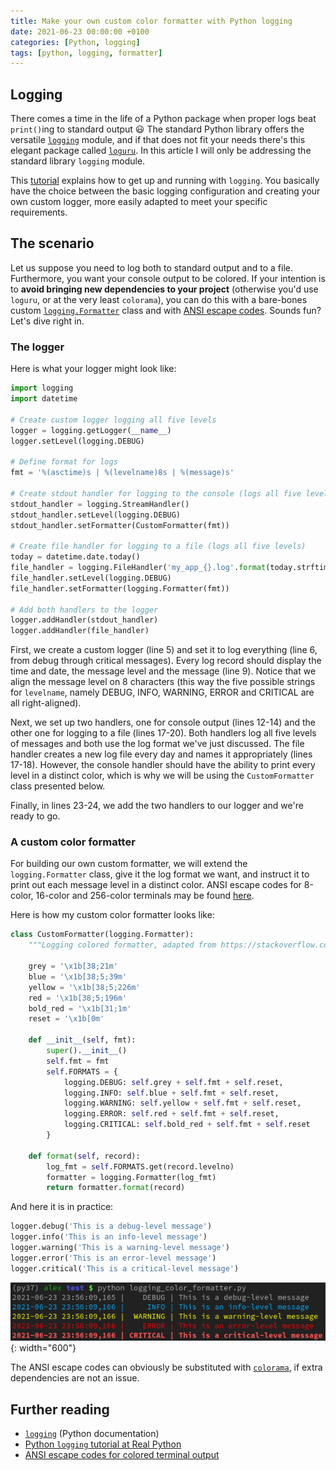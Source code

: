 ```yaml
---
title: Make your own custom color formatter with Python logging
date: 2021-06-23 00:00:00 +0100
categories: [Python, logging]
tags: [python, logging, formatter]
---
```


## Logging

There comes a time in the life of a Python package when proper logs beat `print()`ing to standard output :smiley: The standard Python library offers the versatile [`logging`][] module, and if that does not fit your needs there's this elegant package called [`loguru`][]. In this article I will only be addressing the standard library `logging` module.

This [tutorial][`log_tut`] explains how to get up and running with `logging`. You basically have the choice between the basic logging configuration and creating your own custom logger, more easily adapted to meet your specific requirements.

## The scenario

Let us suppose you need to log both to standard output and to a file. Furthermore, you want your console output to be colored. If your intention is to **avoid bringing new dependencies to your project** (otherwise you'd use `loguru`, or at the very least `colorama`), you can do this with a bare-bones custom [`logging.Formatter`] class and with [ANSI escape codes][`color_codes`]. Sounds fun? Let's dive right in.

### The logger

Here is what your logger might look like:

```python
import logging
import datetime

# Create custom logger logging all five levels 
logger = logging.getLogger(__name__)
logger.setLevel(logging.DEBUG)

# Define format for logs
fmt = '%(asctime)s | %(levelname)8s | %(message)s'

# Create stdout handler for logging to the console (logs all five levels)
stdout_handler = logging.StreamHandler()
stdout_handler.setLevel(logging.DEBUG)
stdout_handler.setFormatter(CustomFormatter(fmt))

# Create file handler for logging to a file (logs all five levels)
today = datetime.date.today()
file_handler = logging.FileHandler('my_app_{}.log'.format(today.strftime('%Y_%m_%d')))
file_handler.setLevel(logging.DEBUG)
file_handler.setFormatter(logging.Formatter(fmt))

# Add both handlers to the logger
logger.addHandler(stdout_handler)
logger.addHandler(file_handler)
```

First, we create a custom logger (line 5) and set it to log everything (line 6, from debug through critical messages).
Every log record should display the time and date, the message level and the message (line 9). Notice that we align the message level on 8 characters (this way the five possible strings for `levelname`, namely DEBUG, INFO, WARNING, ERROR and CRITICAL are all right-aligned).

Next, we set up two handlers, one for console output (lines 12-14) and the other one for logging to a file (lines 17-20). Both handlers log all five levels of messages and both use the log format we've just discussed. The file handler creates a new log file every day and names it appropriately (lines 17-18). However, the console handler should have the ability to print every level in a distinct color, which is why we will be using the `CustomFormatter` class presented below.

Finally, in lines 23-24, we add the two handlers to our logger and we're ready to go.

### A custom color formatter

For building our own custom formatter, we will extend the `logging.Formatter` class, give it the log format we want, and instruct it to print out each message level in a distinct color. ANSI escape codes for 8-color, 16-color and 256-color terminals may be found [here][`color_codes`]. 

Here is how my custom color formatter looks like:

```python
class CustomFormatter(logging.Formatter):
    """Logging colored formatter, adapted from https://stackoverflow.com/a/56944256/3638629"""

    grey = '\x1b[38;21m'
    blue = '\x1b[38;5;39m'
    yellow = '\x1b[38;5;226m'
    red = '\x1b[38;5;196m'
    bold_red = '\x1b[31;1m'
    reset = '\x1b[0m'

    def __init__(self, fmt):
        super().__init__()
        self.fmt = fmt
        self.FORMATS = {
            logging.DEBUG: self.grey + self.fmt + self.reset,
            logging.INFO: self.blue + self.fmt + self.reset,
            logging.WARNING: self.yellow + self.fmt + self.reset,
            logging.ERROR: self.red + self.fmt + self.reset,
            logging.CRITICAL: self.bold_red + self.fmt + self.reset
        }

    def format(self, record):
        log_fmt = self.FORMATS.get(record.levelno)
        formatter = logging.Formatter(log_fmt)
        return formatter.format(record)
```

And here it is in practice:

```python
logger.debug('This is a debug-level message')
logger.info('This is an info-level message')
logger.warning('This is a warning-level message')
logger.error('This is an error-level message')
logger.critical('This is a critical-level message')
```

![Colored logging output](/assets/img/posts/colored_logging.png){: width="600"}

The ANSI escape codes can obviously be substituted with [`colorama`][], if extra dependencies are not an issue.

## Further reading

* [`logging`][] (Python documentation)
* [Python `logging` tutorial at Real Python][`log_tut`]
* [ANSI escape codes for colored terminal output][`color_codes`]


<!-- links -->

[`logging`]: https://docs.python.org/3/library/logging.html
[`loguru`]: https://github.com/Delgan/loguru
[`log_tut`]: https://realpython.com/python-logging/
[`logging.Formatter`]: https://docs.python.org/3/library/logging.html#logging.Formatter
[`color_codes`]: https://www.lihaoyi.com/post/BuildyourownCommandLinewithANSIescapecodes.html
[`colorama`]: https://pypi.org/project/colorama/

